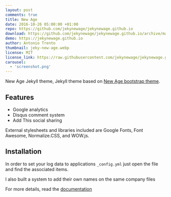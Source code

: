 ```yaml
---
layout: post
comments: true
title: New Age
date: 2016-10-26 05:00:00 +01:00
repo: https://github.com/jekynewage/jekynewage.github.io
download: https://github.com/jekynewage/jekynewage.github.io/archive/master.zip
demo: https://jekynewage.github.io
author: Antonio Trento
thumbnail: jeky-new-age.webp
license: MIT
license_link: https://raw.githubusercontent.com/jekynewage/jekynewage.github.io/refs/heads/master/LICENSE
carousel:
  - 'screenshot.png'
---
```


New Age Jekyll theme, Jekyll theme based on [New Age bootstrap theme](https://startbootstrap.com/template-overviews/new-age/).

## Features

* Google analytics
* Disqus comment system
* Add This social sharing

External stylesheets and libraries included are Google Fonts, Font Awesome, Normalize.CSS, and WOW.js.

## Installation

In order to set your log data to applications `_config.yml` just open the file and find the associated items.

I also built a system to add their own names on the same company files

For more details, read the [documentation](https://jekyllrb.com/)
